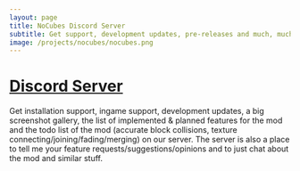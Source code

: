 ```yaml
---
layout: page
title: NoCubes Discord Server
subtitle: Get support, development updates, pre-releases and much, much more on our discord server
image: /projects/nocubes/nocubes.png
---
```

# [Discord Server](https://discord.gg/zKP8EgY)
Get installation support, ingame support, development updates, a big screenshot gallery, the list of implemented & planned features for the mod and the todo list of the mod (accurate block collisions, texture connecting/joining/fading/merging) on our server.
The server is also a place to tell me your feature requests/suggestions/opinions and to just chat about the mod and similar stuff.
